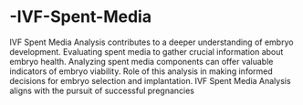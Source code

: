 # -IVF-Spent-Media

IVF Spent Media Analysis contributes to a deeper understanding of embryo development.
Evaluating spent media to gather crucial information about embryo health.
Analyzing spent media components can offer valuable indicators of embryo viability.
Role of this analysis in making informed decisions for embryo selection and implantation.
IVF Spent Media Analysis aligns with the pursuit of successful pregnancies

